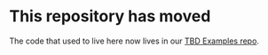 # This repository has moved

The code that used to live here now lives in our [TBD Examples repo](https://github.com/TBD54566975/tbd-examples/tree/main/javascript/kcc-prototype-exemplar).
